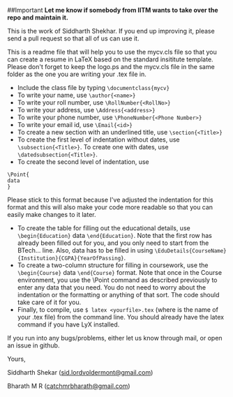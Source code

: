 ##Important
**Let me know if somebody from IITM wants to take over the repo and maintain it.**


This is the work of Siddharth Shekhar. If you end up improving it, please send a pull request so that all
of us can use it.

This is a readme file that will help you to use the mycv.cls file so that you
can create a resume in LaTeX based on the standard insititute template. Please
don't forget to keep the logo.ps and the mycv.cls file in the same folder as
the one you are writing your .tex file in.

* Include the class file by typing ``\documentclass{mycv}``
* To write your name, use ``\author{<name>}``
* To write your roll number, use ``\RollNumber{<RollNo>}``
* To write your address, use ``\Address{<address>}``
* To write your phone number, use ``\PhoneNumber{<Phone Number>}``
* To write your email id, use ``\Email{<id>}``
* To create a new section with an underlined title, use ``\section{<Title>}``
* To create the first level of indentation without dates, use
``\subsection{<Title>}``. To create one with dates, use
``\datedsubsection{<Title>}``.
* To create the second level of indentation, use

```
\Point{
data
}
```
Please stick to this format because I've adjusted the indentation for this
format and this will also make your code more readable so that you can easily
make changes to it later.
* To create the table for filling out the educational details, use
``\begin{Education}`` data ``\end{Education}``. Note that the first row has
already been filled out for you, and you only need to start from the BTech...
line. Also, data has to be filled in using
``\EduDetails{CourseName}{Institution}{CGPA}{YearOfPassing}``.
* To create a two-column structure for filling in coursework, use the
``\begin{Course}`` data ``\end{Course}`` format. Note that once in the Course
environment, you use the \Point command as described previously to enter any
data that you need. You do not need to worry about the indentation or the
formatting or anything of that sort. The code should take care of it for you.
* Finally, to compile, use ``$ latex <yourfile>.tex`` (where <yourfile> is the
name of your .tex file) from the command line. You should already have the
latex command if you have LyX installed.

If you run into any bugs/problems, either let us know through mail, or open
an issue in github.

Yours,

Siddharth Shekar (sid.lordvoldermont@gmail.com)

Bharath M R (catchmrbharath@gmail.com)
